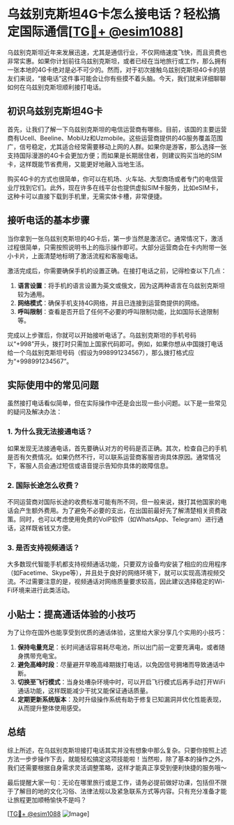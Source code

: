 # 乌兹别克斯坦4G卡怎么接电话？轻松搞定国际通信[[TG💪+ @esim1088](https://t.me/s/esim1088)]

乌兹别克斯坦近年来发展迅速，尤其是通信行业，不仅网络速度飞快，而且资费也非常实惠。如果你计划前往乌兹别克斯坦，或者已经在当地旅行或工作，那么拥有一张本地的4G卡绝对是必不可少的。然而，对于初次接触乌兹别克斯坦4G卡的朋友们来说，“接电话”这件事可能会让你有些摸不着头脑。今天，我们就来详细聊聊如何在乌兹别克斯坦顺利接打电话。

## 初识乌兹别克斯坦4G卡

首先，让我们了解一下乌兹别克斯坦的电信运营商有哪些。目前，该国的主要运营商有Ucell、Beeline、MobiUz和Uzmobile。这些运营商提供的4G服务覆盖范围广，信号稳定，尤其适合经常需要移动上网的人群。如果你是游客，那么选择一张支持国际漫游的4G卡会更加方便；而如果是长期居住者，则建议购买当地的SIM卡，这样既能节省费用，又能更好地融入当地生活。

购买4G卡的方式也很简单，你可以在机场、火车站、大型商场或者专门的电信营业厅找到它们。此外，现在许多在线平台也提供虚拟SIM卡服务，比如eSIM卡，这种卡可以直接下载到手机里，无需实体卡槽，非常便捷。

## 接听电话的基本步骤

当你拿到一张乌兹别克斯坦的4G卡后，第一步当然是激活它。通常情况下，激活过程很简单，只需按照说明书上的指示操作即可。大部分运营商会在卡内附带一张小卡片，上面清楚地标明了激活流程和客服电话。

激活完成后，你需要确保手机的设置正确。在接打电话之前，记得检查以下几点：

1. **语言设置**：将手机的语言设置为英文或俄文，因为这两种语言在乌兹别克斯坦较为通用。
2. **网络模式**：确保手机支持4G网络，并且已连接到运营商提供的网络。
3. **呼叫限制**：查看是否开启了任何不必要的呼叫限制功能，比如国际长途限制等。

完成以上步骤后，你就可以开始接听电话了。乌兹别克斯坦的手机号码以“+998”开头，拨打时只需加上国家代码即可。例如，如果你想从中国拨打电话给一个乌兹别克斯坦号码（假设为998991234567），那么拨打格式应为“+998991234567”。

## 实际使用中的常见问题

虽然接打电话看似简单，但在实际操作中还是会出现一些小问题。以下是一些常见的疑问及解决办法：

### 1. 为什么我无法接通电话？

如果发现无法接通电话，首先要确认对方的号码是否正确。其次，检查自己的手机是否有欠费情况。如果仍然不行，可以联系运营商客服咨询具体原因。通常情况下，客服人员会通过短信或语音提示告知你具体的故障信息。

### 2. 国际长途怎么收费？

不同运营商对国际长途的收费标准可能有所不同，但一般来说，拨打其他国家的电话会产生额外费用。为了避免不必要的支出，在出国前最好先了解清楚相关资费政策。同时，也可以考虑使用免费的VoIP软件（如WhatsApp、Telegram）进行通话，这样既省钱又方便。

### 3. 是否支持视频通话？

大多数现代智能手机都支持视频通话功能，只要双方设备均安装了相应的应用程序（如Facetime、Skype等），并且处于良好的网络环境下，就可以实现高清视频交流。不过需要注意的是，视频通话对网络质量要求较高，因此建议选择稳定的Wi-Fi环境来进行此类活动。

## 小贴士：提高通话体验的小技巧

为了让你在国外也能享受到优质的通话体验，这里给大家分享几个实用的小技巧：

1. **保持电量充足**：长时间通话容易耗尽电池，所以出门前一定要充满电，或者随身携带充电宝。
2. **避免高峰时段**：尽量避开早晚高峰期拨打电话，以免因信号拥堵而导致通话中断。
3. **切换至飞行模式**：当身处嘈杂环境中时，可以开启飞行模式后再手动打开WiFi通话功能，这样既能减少干扰又能保证通话质量。
4. **定期更新系统版本**：及时升级操作系统有助于修复已知漏洞并优化性能表现，从而提升整体使用感受。

## 总结

综上所述，在乌兹别克斯坦接打电话其实并没有想象中那么复杂。只要你按照上述方法一步步操作下去，就能轻松搞定这项技能啦！当然啦，除了基本的操作之外，我们还需要根据自身需求灵活调整策略，这样才能真正享受到便利快捷的服务哦～

最后提醒大家一句：无论在哪里旅行或是工作，请务必提前做好功课，包括但不限于了解目的地的文化习俗、法律法规以及紧急联系方式等内容。只有充分准备才能让旅程更加顺畅愉快不是吗？

[[TG💪+ @esim1088](https://t.me/s/esim1088) ![Image](https://i.postimg.cc/4NQfJmqS/Snipaste-2025-05-13-00-14-12.png)]